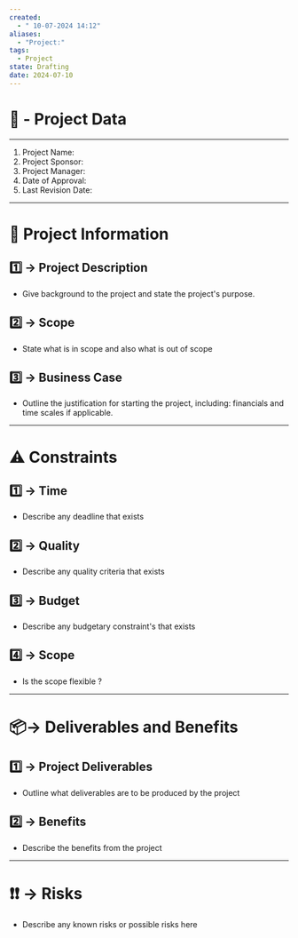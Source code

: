 ```yaml
---
created:
  - " 10-07-2024 14:12"
aliases:
  - "Project:"
tags:
  - Project
state: Drafting
date: 2024-07-10
---
```


# 🚀 - Project Data
---
1. Project Name: 
2. Project Sponsor:
3. Project Manager:
4. Date of Approval:
5. Last Revision Date:

---

# 📜 Project Information

## 1️⃣ -> Project Description
- Give background to the project and state the project's purpose.
## 2️⃣ -> Scope
- State what is in scope and also what is out of scope
## 3️⃣ -> Business Case
- Outline the justification for starting the project, including: financials and time scales if applicable.

--- 
# ⚠ Constraints

##  1️⃣ -> Time
- Describe any deadline that exists 
## 2️⃣ -> Quality
- Describe any quality criteria that exists
## 3️⃣ -> Budget
- Describe any budgetary constraint's that exists
## 4️⃣ -> Scope
- Is the scope flexible ?

--- 
# 📦-> Deliverables and Benefits

## 1️⃣ -> Project Deliverables
- Outline what deliverables are to be produced by the project 

## 2️⃣ -> Benefits
- Describe the benefits from the project

--- 
# ❗❗ -> Risks
- Describe any known risks or possible risks here
